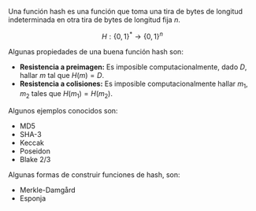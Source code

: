 Una función hash es una función que toma una tira de bytes de longitud indeterminada en otra tira de bytes de longitud fija $n$.

$$
H: \{0,1\}^* \to \{0,1\}^n
$$

Algunas propiedades de una buena función hash son:

- **Resistencia a preimagen:** Es imposible computacionalmente, dado $D$, hallar $m$ tal que $H(m) = D$.
- **Resistencia a colisiones:** Es imposible computacionalmente hallar $m_1, m_2$ tales que $H(m_1) = H(m_2)$.

Algunos ejemplos conocidos son:

- MD5
- SHA-3
- Keccak
- Poseidon
- Blake 2/3

Algunas formas de construir funciones de hash, son:

- Merkle-Damgård
- Esponja


